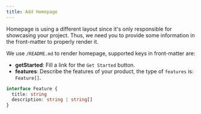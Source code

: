 ```yaml
---
title: Add Homepage
---
```

Homepage is using a different layout since it's only responsible for showcasing your project. Thus, we need you to provide some information in the front-matter to properly render it.

We use `/README.md` to render homepage, supported keys in front-matter are:

- __getStarted__: Fill a link for the `Get Started` button.
- __features__: Describe the features of your product, the type of `features` is: `Feature[]`.
```typescript
interface Feature {
  title: string
  description: string | string[]
}
```
